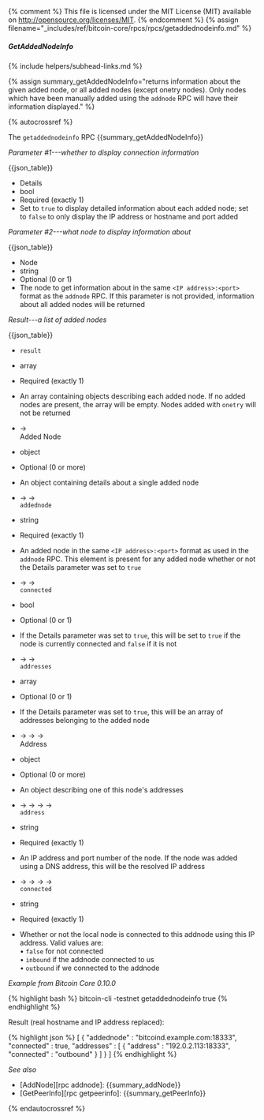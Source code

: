 {% comment %}
This file is licensed under the MIT License (MIT) available on
http://opensource.org/licenses/MIT.
{% endcomment %}
{% assign filename="_includes/ref/bitcoin-core/rpcs/rpcs/getaddednodeinfo.md" %}

##### GetAddedNodeInfo
{% include helpers/subhead-links.md %}

{% assign summary_getAddedNodeInfo="returns information about the given added node, or all added nodes (except onetry nodes). Only nodes which have been manually added using the `addnode` RPC will have their information displayed." %}

{% autocrossref %}

The `getaddednodeinfo` RPC {{summary_getAddedNodeInfo}}

*Parameter #1---whether to display connection information*

{{json_table}}

* Details
* bool
* Required (exactly 1)
* Set to `true` to display detailed information about each added node; set to `false` to only display the IP address or hostname and port added

*Parameter #2---what node to display information about*

{{json_table}}

* Node
* string
* Optional (0 or 1)
* The node to get information about in the same `<IP address>:<port>` format as the `addnode` RPC.  If this parameter is not provided, information about all added nodes will be returned

*Result---a list of added nodes*

{{json_table}}

* `result`
* array
* Required (exactly 1)
* An array containing objects describing each added node.  If no added nodes are present, the array will be empty.  Nodes added with `onetry` will not be returned

* →<br>Added Node
* object
* Optional (0 or more)
* An object containing details about a single added node

* → →<br>`addednode`
* string
* Required (exactly 1)
* An added node in the same `<IP address>:<port>` format as used in the `addnode` RPC.  This element is present for any added node whether or not the Details parameter was set to `true`

* → →<br>`connected`
* bool
* Optional (0 or 1)
* If the Details parameter was set to `true`, this will be set to `true` if the node is currently connected and `false` if it is not

* → →<br>`addresses`
* array
* Optional (0 or 1)
* If the Details parameter was set to `true`, this will be an array of addresses belonging to the added node

* → → →<br>Address
* object
* Optional (0 or more)
* An object describing one of this node's addresses

* → → → →<br>`address`
* string
* Required (exactly 1)
* An IP address and port number of the node.  If the node was added using a DNS address, this will be the resolved IP address

* → → → →<br>`connected`
* string
* Required (exactly 1)
* Whether or not the local node is connected to this addnode using this IP address.  Valid values are:<br>• `false` for not connected<br>• `inbound` if the addnode connected to us<br>• `outbound` if we connected to the addnode

*Example from Bitcoin Core 0.10.0*

{% highlight bash %}
bitcoin-cli -testnet getaddednodeinfo true
{% endhighlight %}

Result (real hostname and IP address replaced):

{% highlight json %}
[
    {
        "addednode" : "bitcoind.example.com:18333",
        "connected" : true,
        "addresses" : [
            {
                "address" : "192.0.2.113:18333",
                "connected" : "outbound"
            }
        ]
    }
]
{% endhighlight %}

*See also*

* [AddNode][rpc addnode]: {{summary_addNode}}
* [GetPeerInfo][rpc getpeerinfo]: {{summary_getPeerInfo}}

{% endautocrossref %}
